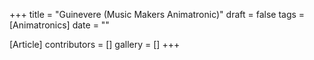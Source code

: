 +++
title = "Guinevere (Music Makers Animatronic)"
draft = false
tags = [Animatronics]
date = ""

[Article]
contributors = []
gallery = []
+++